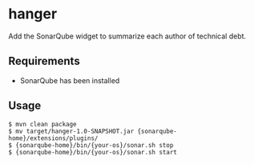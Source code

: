 # hanger
Add the SonarQube widget to summarize each author of technical debt.

## Requirements

* SonarQube has been installed

## Usage

```
$ mvn clean package
$ mv target/hanger-1.0-SNAPSHOT.jar {sonarqube-home}/extensions/plugins/
$ {sonarqube-home}/bin/{your-os}/sonar.sh stop
$ {sonarqube-home}/bin/{your-os}/sonar.sh start
```
